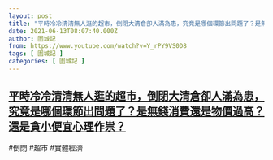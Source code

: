 ```yaml
---
layout: post
title: "平時冷冷清清無人逛的超市，倒閉大清倉卻人滿為患，究竟是哪個環節出問題了？是無錢消費還是物價過高？還是貪小便宜心理作祟？"
date: 2021-06-13T08:07:40.000Z
author: 圍城記
from: https://www.youtube.com/watch?v=Y_rPY9VS0D8
tags: [ 圍城記 ]
categories: [ 圍城記 ]
---
```

<!--1623571660000-->
[平時冷冷清清無人逛的超市，倒閉大清倉卻人滿為患，究竟是哪個環節出問題了？是無錢消費還是物價過高？還是貪小便宜心理作祟？](https://www.youtube.com/watch?v=Y_rPY9VS0D8)
------

<div>
#倒閉 #超市 #實體經濟
</div>
